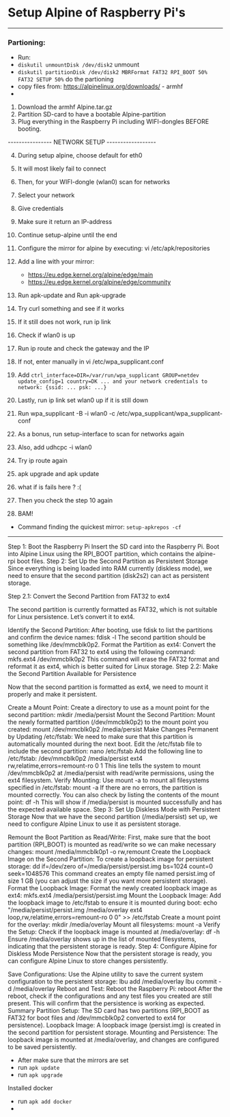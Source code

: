 # Setup Alpine of Raspberry Pi's

---
### Partioning:
* Run:
* `diskutil unmountDisk /dev/disk2` unmount 
* `diskutil partitionDisk /dev/disk2 MBRFormat FAT32 RPI_BOOT 50% FAT32 SETUP 50%` do the partioning
* copy files from: https://alpinelinux.org/downloads/ - armhf
* 





1. Download the armhf Alpine.tar.gz
2. Partition SD-card to have a bootable Alpine-partition
3. Plug everything in the Raspberry Pi including WIFI-dongles BEFORE booting.

---------------- NETWORK SETUP ------------------

4. During setup alpine, choose default for eth0 
5. It will most likely fail to connect
5. Then, for your WIFI-dongle (wlan0) scan for networks
6. Select your network
7. Give credentials
8. Make sure it return an IP-address
9. Continue setup-alpine until the end
10. Configure the mirror for alpine by executing: vi /etc/apk/repositories
11. Add a line with your mirror: 
    * https://eu.edge.kernel.org/alpine/edge/main
    * https://eu.edge.kernel.org/alpine/edge/community
12. Run apk-update and Run apk-upgrade
13. Try curl something and see if it works
14. If it still does not work, run ip link
15. Check if wlan0 is up
16. Run ip route and check the gateway and the IP
17. If not, enter manually in vi /etc/wpa_supplicant.conf
18. Add
`ctrl_interface=DIR=/var/run/wpa_supplicant GROUP=netdev
update_config=1
country=DK
... and your network credentials to network: {ssid: ... psk: ...}`
    
1.  Lastly, run ip link set wlan0 up if it is still down
2.  Run wpa_supplicant -B -i wlan0 -c /etc/wpa_supplicant/wpa_supplicant-conf
3.  As a bonus, run setup-interface to scan for networks again
4.  Also, add udhcpc -i wlan0
5.  Try ip route again
6.  apk upgrade and apk update
7.  what if is fails here ? :(
8.  Then you check the step 10 again
9.  BAM!


* Command finding the quickest mirror:
`setup-apkrepos -cf`


----

Step 1: Boot the Raspberry Pi
Insert the SD card into the Raspberry Pi.
Boot into Alpine Linux using the RPI_BOOT partition, which contains the alpine-rpi boot files.
Step 2: Set Up the Second Partition as Persistent Storage
Since everything is being loaded into RAM currently (diskless mode), we need to ensure that the second partition (disk2s2) can act as persistent storage.

Step 2.1: Convert the Second Partition from FAT32 to ext4

The second partition is currently formatted as FAT32, which is not suitable for Linux persistence. Let’s convert it to ext4.

Identify the Second Partition:
After booting, use fdisk to list the partitions and confirm the device names:
fdisk -l
The second partition should be something like /dev/mmcblk0p2.
Format the Partition as ext4:
Convert the second partition from FAT32 to ext4 using the following command:
mkfs.ext4 /dev/mmcblk0p2
This command will erase the FAT32 format and reformat it as ext4, which is better suited for Linux storage.
Step 2.2: Make the Second Partition Available for Persistence

Now that the second partition is formatted as ext4, we need to mount it properly and make it persistent.

Create a Mount Point:
Create a directory to use as a mount point for the second partition:
mkdir /media/persist
Mount the Second Partition:
Mount the newly formatted partition (/dev/mmcblk0p2) to the mount point you created:
mount /dev/mmcblk0p2 /media/persist
Make Changes Permanent by Updating /etc/fstab:
We need to make sure that this partition is automatically mounted during the next boot. Edit the /etc/fstab file to include the second partition:
nano /etc/fstab
Add the following line to /etc/fstab:
/dev/mmcblk0p2 /media/persist ext4 rw,relatime,errors=remount-ro 0 1
This line tells the system to mount /dev/mmcblk0p2 at /media/persist with read/write permissions, using the ext4 filesystem.
Verify Mounting:
Use mount -a to mount all filesystems specified in /etc/fstab:
mount -a
If there are no errors, the partition is mounted correctly. You can also check by listing the contents of the mount point:
df -h
This will show if /media/persist is mounted successfully and has the expected available space.
Step 3: Set Up Diskless Mode with Persistent Storage
Now that we have the second partition (/media/persist) set up, we need to configure Alpine Linux to use it as persistent storage.

Remount the Boot Partition as Read/Write:
First, make sure that the boot partition (RPI_BOOT) is mounted as read/write so we can make necessary changes:
mount /media/mmcblk0p1 -o rw,remount
Create the Loopback Image on the Second Partition:
To create a loopback image for persistent storage:
dd if=/dev/zero of=/media/persist/persist.img bs=1024 count=0 seek=1048576
This command creates an empty file named persist.img of size 1 GB (you can adjust the size if you want more persistent storage).
Format the Loopback Image:
Format the newly created loopback image as ext4:
mkfs.ext4 /media/persist/persist.img
Mount the Loopback Image:
Add the loopback image to /etc/fstab to ensure it is mounted during boot:
echo "/media/persist/persist.img /media/overlay ext4 loop,rw,relatime,errors=remount-ro 0 0" >> /etc/fstab
Create a mount point for the overlay:
mkdir /media/overlay
Mount all filesystems:
mount -a
Verify the Setup:
Check if the loopback image is mounted at /media/overlay:
df -h
Ensure /media/overlay shows up in the list of mounted filesystems, indicating that the persistent storage is ready.
Step 4: Configure Alpine for Diskless Mode Persistence
Now that the persistent storage is ready, you can configure Alpine Linux to store changes persistently.

Save Configurations:
Use the Alpine utility to save the current system configuration to the persistent storage:
lbu add /media/overlay
lbu commit -d /media/overlay
Reboot and Test:
Reboot the Raspberry Pi:
reboot
After the reboot, check if the configurations and any test files you created are still present. This will confirm that the persistence is working as expected.
Summary
Partition Setup: The SD card has two partitions (RPI_BOOT as FAT32 for boot files and /dev/mmcblk0p2 converted to ext4 for persistence).
Loopback Image: A loopback image (persist.img) is created in the second partition for persistent storage.
Mounting and Persistence: The loopback image is mounted at /media/overlay, and changes are configured to be saved persistently.





* After make sure that the mirrors are set 
* run `apk update`
* run `apk upgrade`
  
Installed docker
* run `apk add docker`
* 


